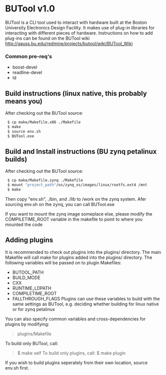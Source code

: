 # BUTool v1.0

BUTool is a CLI tool used to interact with hardware built at the Boston University
Electronics Design Facility.
It makes use of plug-in libraries for interacting with different pieces of
hardware.
Instructions on how to add plug-ins can be found on the BUTool wiki
http://gauss.bu.edu/redmine/projects/butool/wiki/BUTool_Wiki



### Common pre-req's
* boost-devel
* readline-devel
* ld

## Build instructions (linux native, this probably means you)
After checking out the BUTool source:
```Bash
 $ cp make/Makefile.x86 ./Makefile
 $ make
 $ source env.sh
 $ BUTool.exe
```

## Build and Install instructions (BU zynq petalinux builds)
After checking out the BUTool source:
```Bash
 $ cp make/Makefile.zynq ./Makefile
 $ mount "project_path"/os/zynq_os/images/linux/rootfs.ext4 /mnt
 $ make
```

Then copy "env.sh", ./bin, and ./lib to /work on the zynq system. 
Afer sourcing env.sh on the zynq, you can call BUTool.exe

If you want to mount the zynq image someplace else, please modify the COMPILETIME_ROOT variable in the makefile to point to where you mounted the code


## Adding plugins
It is recommended to check out plugins into the plugins/ directory.
The main Makefile will call make for plugins added into the plugins/ directory.
The following variables will be passed on to plugin Makefiles:
* BUTOOL_PATH
* BUILD_MODE
* CXX
* RUNTIME_LDPATH
* COMPILETIME_ROOT
* FALLTHROUGH_FLAGS
Plugins can use these variables to build with the same settings as BUTool,
e.g. deciding whether building for linux native or for zynq petalinux

You can also specify common variables and cross-dependencies for plugins by modifying:
>  plugins/Makefile

To build only BUTool, call:
>  $ make self
To build only plugins, call:
>  $ make plugin

If you wish to build plugins seperately from their own location, source env.sh first.


